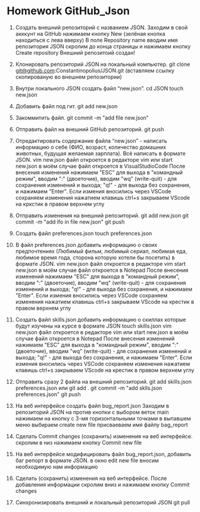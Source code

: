 # Homework GitHub_Json
 
1. Создать внешний репозиторий c названием JSON.
Заходим в свой акккунт на GitHub нажимаем кнопку New (зелёная кнопка находиться с лева вверху)
В поле Repository name вводим имя репозитория JSON скролим до конца страницы и нажимаем кнопку Create repository
Внешний репозитоий создан!

2. Клонировать репозиторий JSON на локальный компьютер.
git clone git@github.com:Constantinopolius/JSON.git (вставляем ссылку скопированую во внешнем репозитории)
 
3. Внутри локального JSON создать файл “new.json”.
cd JSON 
touch new.json
 
4. Добавить файл под гит.
git add new.json
 
5. Закоммитить файл.
git commit -m "add file new.json"
 
6. Отправить файл на внешний GitHub репозиторий.
git push 
 
7. Отредактировать содержание файла “new.json” - написать информацию о себе (ФИО, возраст, количество домашних животных, будущая желаемая зарплата). Всё написать в формате JSON.
vim new.json файл откроется в редакторе vim  или start new.json в моём случае файл откроется в VisualStudioCode
После внесения изменений нажимаем "ESC" для выхода в "командный режим", вводим ":" (двоеточие), вводим "wq" (write-quit) - для сохранения изменений и выхода; "q!" - для выхода без сохранения, и нажимаем "Enter".
Если измения вносились через VSCode сохраняем изменения нажатием клавишь ctrl+s закрываем VScode на кркстик в правом верхнем углу

8. Отправить изменения на внешний репозиторий.
git add new.json
git commit -m "add ifo in file new.json"
git push
 
9. Создать файл preferences.json
touch preferences.json
 
10. В файл preferences.json добавить информацию о своих предпочтениях (Любимый фильм, любимый сериал, любимая еда, любимое время года, сторона которую хотели бы посетить) в формате JSON.
vim new.json файл откроется в редакторе vim   start new.json в моём случае файл откроется в Notepad
После внесения изменений нажимаем "ESC" для выхода в "командный режим", вводим ":" (двоеточие), вводим "wq" (write-quit) - для сохранения изменений и выхода; "q!" - для выхода без сохранения, и нажимаем "Enter".
Если измения вносились через VSCode сохраняем изменения нажатием клавишь ctrl+s закрываем VScode на крестик в правом верхнем углу
 
11. Создать файл skills.json добавить информацию о скиллах которые будут изучены на курсе в формате JSON
touch skills.json
vim new.json файл откроется в редакторе vim  или start new.json в моём случае файл откроется в Notepad
После внесения изменений нажимаем "ESC" для выхода в "командный режим", вводим ":" (двоеточие), вводим "wq" (write-quit) - для сохранения изменений и выхода; "q!" - для выхода без сохранения, и нажимаем "Enter".
Если измения вносились через VSCode сохраняем изменения нажатием клавишь ctrl+s закрываем VScode на крестик в правом верхнем углу

12. Отправить сразу 2 файла на внешний репозиторий.
git add skills.json preferences.json или git add .
git commit -m "add sklls.json preferences.json"
git push 
 
13. На веб интерфейсе создать файл bug_report.json
Заходим в репозиторий JSON на против кнопки с выбором веток main нажимаем на кнопку с 3-мя горизонтальными точками 
в выпавшем меню выбираем create new file 
присваеваем имя файлу bag_report 

14. Сделать Commit changes (сохранить) изменения на веб интерфейсе.
скролим в низ нажимаем кнопку Commit new file
 
15. На веб интерфейсе модифицировать файл bug_report.json, добавить баг репорт в формате JSON.
в окно edit new file вносим необходимую нам информацию 

16. Сделать (сохранить) изменения на веб интерфейсе.
После добавления информации скролим вниз и нажимаем кнопку Commit changes
 
17. Синхронизировать внешний и локальный репозиторий JSON
git pull 
